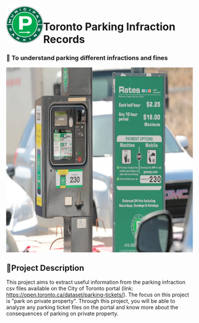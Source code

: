 <img align="left" width="100" height="100" src=pic/green_p.png>

# Toronto Parking Infraction Records    
 
### 💌 To understand parking different infractions and fines

<img align="center" width="1000" height="500" src=pic/fine.jpeg>

## 📃Project Description

This project aims to extract useful information from the parking infraction csv files available on the City of Toronto portal (link: https://open.toronto.ca/dataset/parking-tickets/). The focus on this project is "park on private property". Through this project, you will be able to analyze any parking ticket files on the portal and know more about the consequences of parking on private property.
